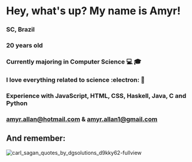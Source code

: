 # Hey, what's up? My name is Amyr!  
### SC, Brazil   
### 20 years old   
### Currently majoring in Computer Science :computer: :mortar_board:   
### I love everything related to science :electron: :telescope:  
### Experience with JavaScript, HTML, CSS, Haskell, Java, C and Python
### amyr.allan@hotmail.com & amyr.allan1@gmail.com
## And remember:  
![carl_sagan_quotes_by_dgsolutions_d9kky62-fullview](https://user-images.githubusercontent.com/69065770/129996704-c4ca6da2-6bc4-40ea-8950-df750c3e121e.jpg)

